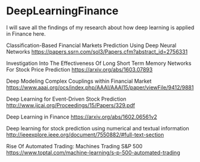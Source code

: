 # DeepLearningFinance
I will save all the findings of my research about how deep learning is applied in Finance here.


Classification-Based Financial Markets Prediction Using Deep Neural Networks
https://papers.ssrn.com/sol3/Papers.cfm?abstract_id=2756331

Investigation Into The Effectiveness Of Long Short Term Memory Networks For Stock Price Prediction
https://arxiv.org/abs/1603.07893

Deep Modeling Complex Couplings within Financial Market
https://www.aaai.org/ocs/index.php/AAAI/AAAI15/paper/viewFile/9412/9881

Deep Learning for Event-Driven Stock Prediction
http://www.ijcai.org/Proceedings/15/Papers/329.pdf

Deep Learning in Finance
https://arxiv.org/abs/1602.06561v2

Deep learning for stock prediction using numerical and textual information
http://ieeexplore.ieee.org/document/7550882/#full-text-section

Rise Of Automated Trading: Machines Trading S&P 500
https://www.toptal.com/machine-learning/s-p-500-automated-trading
